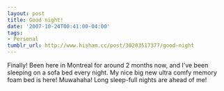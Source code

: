 ```yaml
---
layout: post
title: Good night!
date: '2007-10-24T00:41:00-04:00'
tags:
- Personal
tumblr_url: http://www.hisham.cc/post/30203517377/good-night
---
```

Finally! Been here in Montreal for around 2 months now, and I’ve been sleeping on a sofa bed every night. My nice big new ultra comfy memory foam bed is here! Muwahaha! Long sleep-full nights are ahead of me!
